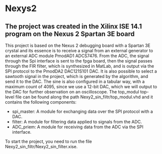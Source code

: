 # Nexys2
## The project was created in the Xilinx ISE 14.1 program on the Nexus 2 Spartan 3E board

This project is based on the Nexus 2 debugging board with a Spartan 3E crystal and its essence is to receive a signal from an external generator to an external ADC module PmodAD1 ADCS7476. From the ADC, the signal through the Spi interface is sent to the fpga board, then the signal passes through the FIR filter, which is synthesized in MatLab, and is output via the SPI protocol to the PmodDA2 DAC121S101 DAC. It is also possible to select a sawtooth signal in the project, which is generated by the algorithm, and send it to the DAC. The sine is also configured in a tabular way, with a maximum count of 4095, since we use a 12-bit DAC, which we will output to the DAC for further observation on an oscilloscope.
The top_modul top-level file can be found along the path Nexy2_sin_filtr/top_modul.vhd and it contains the following components:
  * spi_master: A module for exchanging data over the SPI protocol with a DAC.
  * filter: A module for filtering data applied to signals from the ADC.
  * ADC_priem: A module for receiving data from the ADC via the SPI interface.

To start the project, you need to run the file Nexy2_sin_filtr/Nexy2_sin_filter.xise.    
